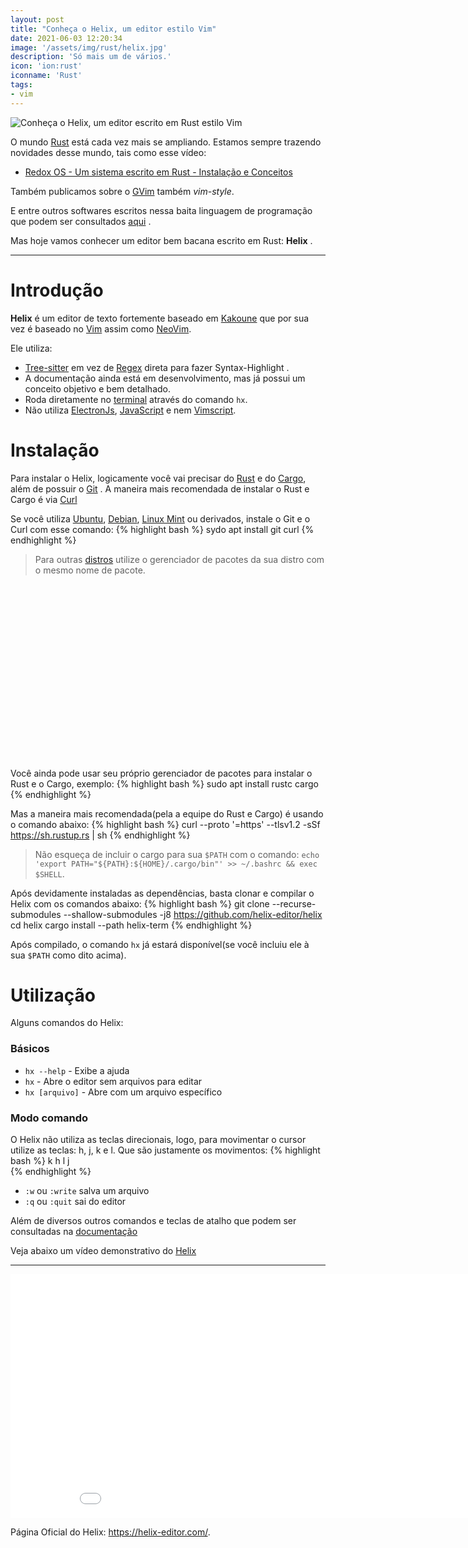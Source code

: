 ```yaml
---
layout: post
title: "Conheça o Helix, um editor estilo Vim"
date: 2021-06-03 12:20:34
image: '/assets/img/rust/helix.jpg'
description: 'Só mais um de vários.'
icon: 'ion:rust'
iconname: 'Rust'
tags:
- vim
---
```


![Conheça o Helix, um editor escrito em Rust estilo Vim](/assets/img/rust/helix.jpg)

O mundo [Rust](https://terminalroot.com.br/tags#rust) está cada vez mais se ampliando. Estamos sempre trazendo novidades desse mundo, tais como esse vídeo:
+ [Redox OS - Um sistema escrito em Rust - Instalação e Conceitos](https://www.youtube.com/watch?v=7yZb3HLU1tU)

Também publicamos sobre o [GVim](https://terminalroot.com.br/2021/04/gnvim-um-neovim-grafico-escrito-em-rust.html) também *vim-style*.

E entre outros softwares escritos nessa baita linguagem de programação que podem ser consultados [aqui](https://terminalroot.com.br/tags#rust) .

Mas hoje vamos conhecer um editor bem bacana escrito em Rust: **Helix** .

---

# Introdução
**Helix** é um editor de texto fortemente baseado em [Kakoune](https://kakoune.org/) que por sua vez é baseado no [Vim](https://terminalroot.com.br/vim) assim como [NeoVim](https://terminalroot.com.br/tags/#neovim).

Ele utiliza:
+ [Tree-sitter](https://github.com/tree-sitter/tree-sitter) em vez de [Regex](https://terminalroot.com.br/regex) direta para fazer Syntax-Highlight .
+ A documentação ainda está em desenvolvimento, mas já possui um conceito objetivo e bem detalhado.
+ Roda diretamente no [terminal](http://terminalroot.com.br/tags/#terminal) através do comando `hx`.
+ Não utiliza [ElectronJs](https://terminalroot.com.br/2019/11/conheca-e-instale-o-veonim-um-editor-baseado-no-vim-e-neovim.html), [JavaScript](https://terminalroot.com.br/2021/05/instale-o-vieb-um-navegador-minimalista-estilo-vim.html) e nem [Vimscript](https://terminalroot.com.br/vim).

# Instalação
Para instalar o Helix, logicamente você vai precisar do [Rust](https://www.rust-lang.org/) e do [Cargo](https://doc.rust-lang.org/cargo/index.html), além de possuir o [Git](https://terminalroot.com.br/git) . A maneira mais recomendada de instalar o Rust e Cargo é via [Curl](https://terminalroot.com.br/2019/10/12-dicas-para-voce-usar-o-comando-curl-como-um-ninja.html)

Se você utiliza [Ubuntu](https://cse.google.com.br/cse/publicurl?cx=004473188612396442360:qs2ekmnkweq&q=ubuntu), [Debian](https://terminalroot.com.br/tags#debian), [Linux Mint](https://terminalroot.com.br/tags#mint) ou derivados, instale o Git e o Curl com esse comando:
{% highlight bash %}
sydo apt install git curl
{% endhighlight %}
> Para outras [distros](https://terminalroot.com.br/tags#distros) utilize o gerenciador de pacotes da sua distro com o mesmo nome de pacote.

<!-- QUADRADO -->
<script async src="//pagead2.googlesyndication.com/pagead/js/adsbygoogle.js"></script>
<ins class="adsbygoogle"
style="display:inline-block;width:336px;height:280px"
data-ad-client="ca-pub-2838251107855362"
data-ad-slot="5351066970"></ins>
<script>
(adsbygoogle = window.adsbygoogle || []).push({});
</script>

Você ainda pode usar seu próprio gerenciador de pacotes para instalar o Rust e o Cargo, exemplo:
{% highlight bash %}
sudo apt install rustc cargo
{% endhighlight %}

Mas a maneira mais recomendada(pela a equipe do Rust e Cargo) é usando o comando abaixo:
{% highlight bash %}
curl --proto '=https' --tlsv1.2 -sSf https://sh.rustup.rs | sh
{% endhighlight %}
> Não esqueça de incluir o cargo para sua `$PATH` com o comando: `echo 'export PATH="${PATH}:${HOME}/.cargo/bin"' >> ~/.bashrc && exec $SHELL`.

Após devidamente instaladas as dependências, basta clonar e compilar o Helix com os comandos abaixo:
{% highlight bash %}
git clone --recurse-submodules --shallow-submodules -j8 https://github.com/helix-editor/helix
cd helix
cargo install --path helix-term
{% endhighlight %}

Após compilado, o comando `hx` já estará disponível(se você incluiu ele à sua `$PATH` como dito acima).

# Utilização
Alguns comandos do Helix:

### Básicos
+ `hx --help` - Exibe a ajuda
+ `hx` - Abre o editor sem arquivos para editar
+ `hx [arquivo]` - Abre com um arquivo específico

### Modo comando
O Helix não utiliza as teclas direcionais, logo, para movimentar o cursor utilize as teclas: h, j, k e l. Que são justamente os movimentos:
{% highlight bash %}
  k
h   l
  j  
{% endhighlight %}

+ `:w` ou `:write` salva um arquivo
+ `:q` ou `:quit` sai do editor

Além de diversos outros comandos e teclas de atalho que podem ser consultadas na [documentação](https://docs.helix-editor.com/keymap.html)

Veja abaixo um vídeo demonstrativo do [Helix](https://helix-editor.com/)

<!-- RETANGULO LARGO 2 -->
<script async src="//pagead2.googlesyndication.com/pagead/js/adsbygoogle.js"></script>
<ins class="adsbygoogle"
style="display:block; text-align:center;"
data-ad-layout="in-article"
data-ad-format="fluid"
data-ad-client="ca-pub-2838251107855362"
data-ad-slot="8549252987"></ins>
<script>
(adsbygoogle = window.adsbygoogle || []).push({});
</script>

---

<iframe style="background: transparent; border:none;" width="910" height="390" src="/assets/img/rust/helix.mp4" frameborder="-1" allowfullscreen></iframe>

Página Oficial do Helix: <https://helix-editor.com/>.



